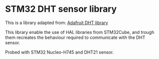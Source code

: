 # STM32 DHT sensor library

This is a library adapted from:
[Adafruit DHT library](https://github.com/adafruit/DHT-sensor-library)


This library enable the use of HAL libraries from STM32Cube, 
and trough them recreates the behaviour required to communicate with the DHT sensor.

Probed with STM32 Nucleo-H745 and DHT21 sensor.

  
